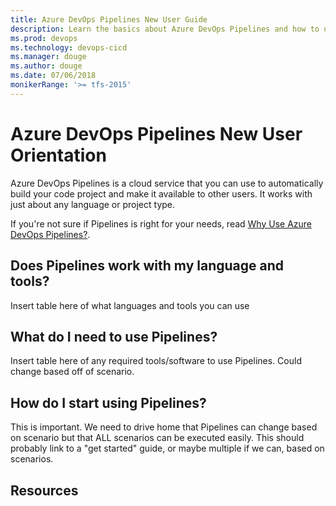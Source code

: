 ```yaml
---
title: Azure DevOps Pipelines New User Guide  
description: Learn the basics about Azure DevOps Pipelines and how to use it to automatically build and release code.
ms.prod: devops
ms.technology: devops-cicd
ms.manager: douge
ms.author: douge
ms.date: 07/06/2018
monikerRange: '>= tfs-2015'
---
```


# Azure DevOps Pipelines New User Orientation

Azure DevOps Pipelines is a cloud service that you can use to automatically build your code project and make it available to other users. It works with just about any language or project type.

If you're not sure if Pipelines is right for your needs, read [Why Use Azure DevOps Pipelines?](why-use-pipelines.md).

## Does Pipelines work with my language and tools?

Insert table here of what languages and tools you can use

## What do I need to use Pipelines?

Insert table here of any required tools/software to use Pipelines. Could change based off of scenario.

## How do I start using Pipelines?

This is important. We need to drive home that Pipelines can change based on scenario but that ALL scenarios can be executed easily. This should probably link to a "get started" guide, or maybe multiple if we can, based on scenarios.

## Resources
